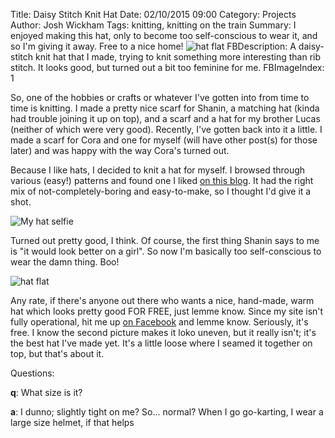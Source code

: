 Title: Daisy Stitch Knit Hat
Date: 02/10/2015 09:00
Category: Projects
Author: Josh Wickham
Tags: knitting, knitting on the train
Summary: I enjoyed making this hat, only to become too self-conscious to wear it, and so I'm giving it away.
         Free to a nice home! ![hat flat]({filename}/images/dsc_2607.jpg)
FBDescription: A daisy-stitch knit hat that I made, trying to knit something more interesting than rib stitch. It looks
               good, but turned out a bit too feminine for me.
FBImageIndex: 1

So, one of the hobbies or crafts or whatever I've gotten into from time to time is knitting. I made a pretty nice scarf
for Shanin, a matching hat (kinda had trouble joining it up on top), and a scarf and a hat for my brother Lucas (neither
of which were very good). Recently, I've gotten back into it a little. I made a scarf for Cora and one for myself (will
have other post(s) for those later) and was happy with the way Cora's turned out.

Because I like hats, I decided to knit a hat for myself. I browsed through various (easy!) patterns and found one I
liked [on this blog][pattern]. It had the right mix of not-completely-boring and easy-to-make, so I thought I'd give it
a shot.

![My hat selfie]({filename}/images/dsc_2606.jpg)

Turned out pretty good, I think. Of course, the first thing Shanin says to me is "it would look better on a girl". So
now I'm basically too self-conscious to wear the damn thing. Boo!

![hat flat]({filename}/images/dsc_2607.jpg)

Any rate, if there's anyone out there who wants a nice, hand-made, warm hat which looks pretty good FOR FREE, just lemme
know. Since my site isn't fully operational, hit me up [on Facebook][fb] and lemme know. Seriously, it's free. I know
the second picture makes it loko uneven, but it really isn't; it's the best hat I've made yet. It's a little loose where
I seamed it together on top, but that's about it.

Questions:

**q**: What size is it?

**a**: I dunno; slightly tight on me? So... normal? When I go go-karting, I wear a large size helmet, if that helps

[pattern]: http://knitbot.com/blog/2010/11/22/daisy-chain-hat-pattern
[fb]: https://www.facebook.com/josh.wickham